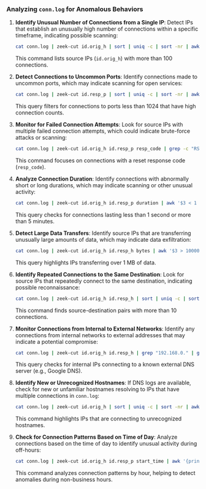 ### Analyzing `conn.log` for Anomalous Behaviors

1. **Identify Unusual Number of Connections from a Single IP**:
   Detect IPs that establish an unusually high number of connections within a specific timeframe, indicating possible scanning:
   ```bash
   cat conn.log | zeek-cut id.orig_h | sort | uniq -c | sort -nr | awk '$1 > 100'
   ```
   This command lists source IPs (`id.orig_h`) with more than 100 connections.

2. **Detect Connections to Uncommon Ports**:
   Identify connections made to uncommon ports, which may indicate scanning for open services:
   ```bash
   cat conn.log | zeek-cut id.resp_p | sort | uniq -c | sort -nr | awk '$1 > 20 && $2 < 1024'
   ```
   This query filters for connections to ports less than 1024 that have high connection counts.

3. **Monitor for Failed Connection Attempts**:
   Look for source IPs with multiple failed connection attempts, which could indicate brute-force attacks or scanning:
   ```bash
   cat conn.log | zeek-cut id.orig_h id.resp_p resp_code | grep -c "RST" | sort | uniq -c | sort -nr | awk '$1 > 10'
   ```
   This command focuses on connections with a reset response code (`resp_code`).

4. **Analyze Connection Duration**:
   Identify connections with abnormally short or long durations, which may indicate scanning or other unusual activity:
   ```bash
   cat conn.log | zeek-cut id.orig_h id.resp_p duration | awk '$3 < 1 || $3 > 300' | sort | uniq -c | sort -nr
   ```
   This query checks for connections lasting less than 1 second or more than 5 minutes.

5. **Detect Large Data Transfers**:
   Identify source IPs that are transferring unusually large amounts of data, which may indicate data exfiltration:
   ```bash
   cat conn.log | zeek-cut id.orig_h id.resp_h bytes | awk '$3 > 1000000' | sort | uniq -c | sort -nr
   ```
   This query highlights IPs transferring over 1 MB of data.

6. **Identify Repeated Connections to the Same Destination**:
   Look for source IPs that repeatedly connect to the same destination, indicating possible reconnaissance:
   ```bash
   cat conn.log | zeek-cut id.orig_h id.resp_h | sort | uniq -c | sort -nr | awk '$1 > 10'
   ```
   This command finds source-destination pairs with more than 10 connections.

7. **Monitor Connections from Internal to External Networks**:
   Identify any connections from internal networks to external addresses that may indicate a potential compromise:
   ```bash
   cat conn.log | zeek-cut id.orig_h id.resp_h | grep "192.168.0." | grep "8.8.8.8" | sort | uniq -c | sort -nr
   ```
   This query checks for internal IPs connecting to a known external DNS server (e.g., Google DNS).

8. **Identify New or Unrecognized Hostnames**:
   If DNS logs are available, check for new or unfamiliar hostnames resolving to IPs that have multiple connections in `conn.log`:
   ```bash
   cat conn.log | zeek-cut id.orig_h | sort | uniq -c | sort -nr | awk '$1 > 5' | grep "unknown"
   ```
   This command highlights IPs that are connecting to unrecognized hostnames.

9. **Check for Connection Patterns Based on Time of Day**:
   Analyze connections based on the time of day to identify unusual activity during off-hours:
   ```bash
   cat conn.log | zeek-cut id.orig_h id.resp_p start_time | awk '{print strftime("%H", $3)}' | sort | uniq -c | sort -nr
   ```
   This command analyzes connection patterns by hour, helping to detect anomalies during non-business hours.
